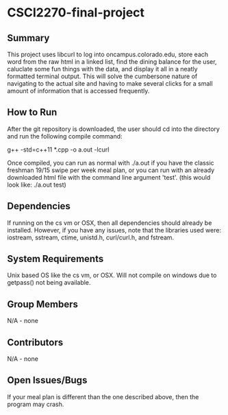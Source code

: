 # CSCI2270-final-project
## Summary
This project uses libcurl to log into oncampus.colorado.edu, store each word from the raw html in a linked list, find the dining balance for the user, caluclate some fun things with the data, and display it all in a neatly formatted terminal output.  This will solve the cumbersone nature of navigating to the actual site and having to make several clicks for a small amount of information that is accessed frequently.  

## How to Run
After the git repository is downloaded, the user should cd into the directory and run the following compile command:

g++ -std=c++11 *.cpp -o a.out -lcurl

Once compiled, you can run as normal with ./a.out if you have the classic freshman 19/15 swipe per week meal plan, or you can run with an already downloaded html file with the command line argument 'test'. (this would look like: ./a.out test)

## Dependencies
If running on the cs vm or OSX, then all dependencies should already be installed.  However, if you have any issues, note that the libraries used were: iostream, sstream, ctime, unistd.h, curl/curl.h, and fstream. 

## System Requirements
Unix based OS like the cs vm, or OSX.  Will not compile on windows due to getpass() not being available.  

## Group Members
N/A - none

## Contributors
N/A - none

## Open Issues/Bugs
If your meal plan is different than the one described above, then the program may crash.

